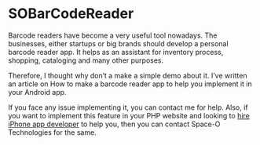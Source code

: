 # SOBarCodeReader

Barcode readers have become a very useful tool nowadays. The businesses, either startups or big brands should develop a personal barcode reader app. It helps as an assistant for inventory process, shopping, cataloging and many other purposes.

Therefore, I thought why don’t a make a simple demo about it. I’ve written an article on How to make a barcode reader app to help you implement it in your Android app.

If you face any issue implementing it, you can contact me for help. Also, if you want to implement this feature in your PHP website and looking to [hire iPhone app developer](http://www.spaceotechnologies.com/hire-iphone-developer/) to help you, then you can contact Space-O Technologies for the same.

